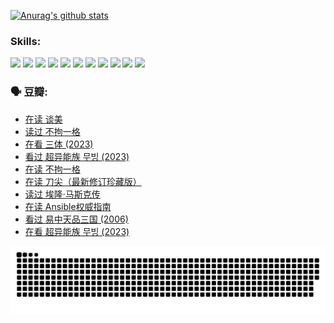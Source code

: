 
[![Anurag's github stats](https://github-readme-stats.vercel.app/api?username=w940853815)](https://github.com/anuraghazra/github-readme-stats)

### Skills:

<code><img height="32" src="https://cdn.jsdelivr.net/npm/simple-icons@v5/icons/python.svg"></code>
<code><img height="32" src="https://cdn.jsdelivr.net/npm/simple-icons@v5/icons/javascript.svg"></code>
<code><img height="32" src="https://cdn.jsdelivr.net/npm/simple-icons@v5/icons/django.svg"></code>
<code><img height="32" src="https://cdn.jsdelivr.net/npm/simple-icons@v5/icons/flask.svg"></code>
<code><img height="32" src="https://cdn.jsdelivr.net/npm/simple-icons@v5/icons/vuetify.svg"></code>
<code><img height="32" src="https://cdn.jsdelivr.net/npm/simple-icons@v5/icons/git.svg"></code>
<code><img height="32" src="https://cdn.jsdelivr.net/npm/simple-icons@v5/icons/docker.svg"></code>
<code><img height="32" src="https://cdn.jsdelivr.net/npm/simple-icons@v5/icons/postgresql.svg"></code>
<code><img height="32" src="https://cdn.jsdelivr.net/npm/simple-icons@v5/icons/elasticsearch.svg"></code>
<code><img height="32" src="https://cdn.jsdelivr.net/npm/simple-icons@v5/icons/macos.svg"></code>
<code><img height="32" src="https://cdn.jsdelivr.net/npm/simple-icons@v5/icons/linux.svg"></code>

### 🗣 豆瓣:

<!-- DOUBAN-ACTIVITIES:START -->
- [在读 谈美](https://www.douban.com/people/136069238/status/4560861771/?_i=12002444)
- [读过 不拘一格](https://www.douban.com/people/136069238/status/4560861445/?_i=12002444)
- [在看 三体‎ (2023)](https://www.douban.com/people/136069238/status/4558185093/?_i=12002444)
- [看过 超异能族 무빙‎ (2023)](https://www.douban.com/people/136069238/status/4556824186/?_i=12002444)
- [在读 不拘一格](https://www.douban.com/people/136069238/status/4541712161/?_i=12002444)
- [在读 刀尖（最新修订珍藏版）](https://www.douban.com/people/136069238/status/4541711339/?_i=12002444)
- [读过 埃隆·马斯克传](https://www.douban.com/people/136069238/status/4541710351/?_i=12002444)
- [在读 Ansible权威指南](https://www.douban.com/people/136069238/status/4539151450/?_i=12002444)
- [看过 易中天品三国‎ (2006)](https://www.douban.com/people/136069238/status/4529910812/?_i=12002444)
- [在看 超异能族 무빙‎ (2023)](https://www.douban.com/people/136069238/status/4527291077/?_i=12002444)
<!-- DOUBAN-ACTIVITIES:END -->


![Snake animation](https://raw.githubusercontent.com/w940853815/w940853815/output/github-contribution-grid-snake.svg)

<!--
**w940853815/w940853815** is a ✨ _special_ ✨ repository because its `README.md` (this file) appears on your GitHub profile.

Here are some ideas to get you started:

- 🔭 I’m currently working on ...
- 🌱 I’m currently learning ...
- 👯 I’m looking to collaborate on ...
- 🤔 I’m looking for help with ...
- 💬 Ask me about ...
- 📫 How to reach me: ...
- 😄 Pronouns: ...
- ⚡ Fun fact: ...
-->
